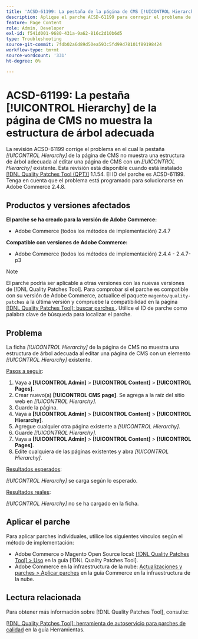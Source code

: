 ```yaml
---
title: 'ACSD-61199: La pestaña de la página de CMS [!UICONTROL Hierarchy] no muestra la estructura de árbol adecuada'
description: Aplique el parche ACSD-61199 para corregir el problema de Adobe Commerce en el que la pestaña *[!UICONTROL Hierarchy]* de la página de CMS no muestra una estructura de árbol adecuada al editar una página de CMS con un *[!UICONTROL Hierarchy]* existente.
feature: Page Content
role: Admin, Developer
exl-id: f541d001-9680-431a-9a62-816c2d10b6d5
type: Troubleshooting
source-git-commit: 7fdb02a6d89d50ea593c5fd99d78101f89198424
workflow-type: tm+mt
source-wordcount: '331'
ht-degree: 0%

---
```


# ACSD-61199: La pestaña [!UICONTROL Hierarchy] de la página de CMS no muestra la estructura de árbol adecuada

La revisión ACSD-61199 corrige el problema en el cual la pestaña *[!UICONTROL Hierarchy]* de la página de CMS no muestra una estructura de árbol adecuada al editar una página de CMS con un *[!UICONTROL Hierarchy]* existente. Esta revisión está disponible cuando está instalado [[!DNL Quality Patches Tool (QPT)]](/help/tools/quality-patches-tool/quality-patches-tool-to-self-serve-quality-patches.md) 1.1.54. El ID del parche es ACSD-61199. Tenga en cuenta que el problema está programado para solucionarse en Adobe Commerce 2.4.8.

## Productos y versiones afectados

**El parche se ha creado para la versión de Adobe Commerce:**

* Adobe Commerce (todos los métodos de implementación) 2.4.7

**Compatible con versiones de Adobe Commerce:**

* Adobe Commerce (todos los métodos de implementación) 2.4.4 - 2.4.7-p3

>[!NOTE]
>
>El parche podría ser aplicable a otras versiones con las nuevas versiones de [!DNL Quality Patches Tool]. Para comprobar si el parche es compatible con su versión de Adobe Commerce, actualice el paquete `magento/quality-patches` a la última versión y compruebe la compatibilidad en la página [[!DNL Quality Patches Tool]: buscar parches ](https://experienceleague.adobe.com/tools/commerce-quality-patches/index.html?lang=es). Utilice el ID de parche como palabra clave de búsqueda para localizar el parche.

## Problema

La ficha *[!UICONTROL Hierarchy]* de la página de CMS no muestra una estructura de árbol adecuada al editar una página de CMS con un elemento *[!UICONTROL Hierarchy]* existente.

<u>Pasos a seguir</u>:

1. Vaya a **[!UICONTROL Admin]** > **[!UICONTROL Content]** > **[!UICONTROL Pages]**.
1. Crear nuevo(a) **[!UICONTROL CMS page]**. Se agrega a la raíz del sitio web en *[!UICONTROL Hierarchy]*.
1. Guarde la página.
1. Vaya a **[!UICONTROL Admin]** > **[!UICONTROL Content]** > **[!UICONTROL Hierarchy]**.
1. Agregue cualquier otra página existente a *[!UICONTROL Hierarchy]*.
1. Guarde *[!UICONTROL Hierarchy]*.
1. Vaya a **[!UICONTROL Admin]** > **[!UICONTROL Content]** > **[!UICONTROL Pages]**.
1. Edite cualquiera de las páginas existentes y abra *[!UICONTROL Hierarchy]*.

<u>Resultados esperados</u>:

*[!UICONTROL Hierarchy]* se carga según lo esperado.

<u>Resultados reales</u>:

*[!UICONTROL Hierarchy]* no se ha cargado en la ficha.

## Aplicar el parche

Para aplicar parches individuales, utilice los siguientes vínculos según el método de implementación:

* Adobe Commerce o Magento Open Source local: [[!DNL Quality Patches Tool] > Uso](/help/tools/quality-patches-tool/usage.md) en la guía [!DNL Quality Patches Tool].
* Adobe Commerce en la infraestructura de la nube: [Actualizaciones y parches > Aplicar parches](https://experienceleague.adobe.com/docs/commerce-cloud-service/user-guide/develop/upgrade/apply-patches.html?lang=es) en la guía Commerce en la infraestructura de la nube.

## Lectura relacionada

Para obtener más información sobre [!DNL Quality Patches Tool], consulte:

[[!DNL Quality Patches Tool]: herramienta de autoservicio para parches de calidad](/help/tools/quality-patches-tool/quality-patches-tool-to-self-serve-quality-patches.md) en la guía Herramientas.
